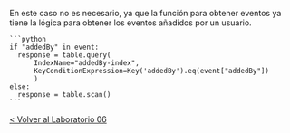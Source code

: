 
En este caso no es necesario, ya que la función para obtener eventos ya tiene la lógica para obtener los eventos añadidos por un usuario.

	```python
	if "addedBy" in event:
	  response = table.query(
	      IndexName="addedBy-index",
	      KeyConditionExpression=Key('addedBy').eq(event["addedBy"])
	      )
	else:
	  response = table.scan()
	```


[< Volver al Laboratorio 06 ](../../lab-06#crear-endpoint-1) 
